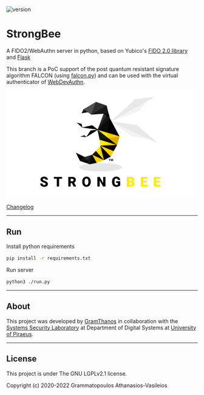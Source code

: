 ![version](https://img.shields.io/badge/StrongBee-v0.0.3--beta-yellow.svg)

# StrongBee

A FIDO2/WebAuthn server in python, based on Yubico's [FIDO 2.0 library](https://github.com/Yubico/python-fido2) and [Flask](https://github.com/pallets/flask)

This branch is a PoC support of the post quantum resistant signature algorithm FALCON (using [falcon.py](https://github.com/tprest/falcon.py)) and can be used with the virtual authenticator of [WebDevAuthn](https://github.com/GramThanos/WebDevAuthn).

![strongbee-banner](strongbee.png)

[Changelog](CHANGELOG.md)


---

## Run


Install python requirements
```bash
pip install -r requirements.txt
```

Run server
```bash
python3 ./run.py
```


---

## About

This project was developed by [GramThanos](https://www.linkedin.com/in/gramthanos/) in collaboration with the [Systems Security Laboratory](https://ssl.ds.unipi.gr/) at Department of Digital Systems at [University of Piraeus](https://www.unipi.gr/).

---

## License

This project is under The GNU LGPLv2.1 license.

Copyright (c) 2020-2022 Grammatopoulos Athanasios-Vasileios
